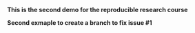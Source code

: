 __This is the second demo for the reproducible research course__


__Second exmaple to create a branch to fix issue #1__
